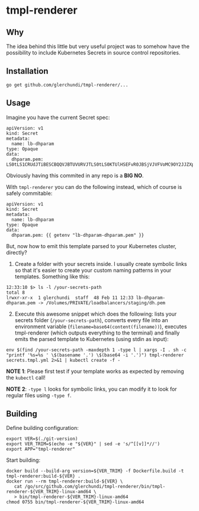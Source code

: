 # tmpl-renderer

## Why

The idea behind this little but very useful project was to somehow have the possibility to include Kubernetes Secrets in source control repositories.

## Installation

`go get github.com/glerchundi/tmpl-renderer/...`

## Usage

Imagine you have the current Secret spec:

```
apiVersion: v1
kind: Secret
metadata:
  name: lb-dhparam
type: Opaque
data:
  dhparam.pem: LS0tLS1CRUdJTiBESCBQQVJBTUVURVJTLS0tLS0KTUlHSEFvR0JBSjVJVFVoMC9OY2JJZXpLcHJpUlMyalJnWDhnZDBqdVNjMFZDai9MOGdCR1hXaGhGQ3Jnb2dTUApST2dGdkxoeUYxU1ZSR0UyL2Y5eEpiTEMwKzczSWdUU0tsdEF5bTBKemh5MkxWQ1FoT2llOU5lWVo3eksrZ3pICi9McGdiS1U4K1VVOHpaQk93aGd0QlpYUHdyZ2duMnBnMG5uMUo0Y2hpaDR2U3EvSTkwanJBZ0VDCi0tLS0tRU5EIERIIFBBUkFNRVRFUlMtLS0tLQo=
```

Obviously having this commited in any repo is a **BIG NO**.

With `tmpl-renderer` you can do the following instead, which of course is safely commitable:

```
apiVersion: v1
kind: Secret
metadata:
  name: lb-dhparam
type: Opaque
data:
  dhparam.pem: {{ getenv "lb-dhparam-dhparam.pem" }}
```

But, now how to emit this template parsed to your Kubernetes cluster, directly? 

1. Create a folder with your secrets inside. I usually create symbolic links so that it's easier to create your custom naming patterns in your templates. Something like this:
  
  ```
  12:33:10 $> ls -l /your-secrets-path
  total 8
  lrwxr-xr-x  1 glerchundi  staff  48 Feb 11 12:33 lb-dhparam-dhparam.pem -> /Volumes/PRIVATE/loadbalancers/staging/dh.pem
  ```
  
2. Execute this awesome snippet which does the following: lists your secrets folder (`/your-secrets-path`), converts every file into an environment variable (`filename=base64(content(filename))`), executes tmpl-renderer (which outputs everything to the terminal) and finally emits the parsed template to Kubernetes (using stdin as input):

```
env $(find /your-secrets-path -maxdepth 1 -type l | xargs -I . sh -c "printf '%s=%s ' \$(basename '.') \$(base64 -i '.')") tmpl-renderer secrets.tmpl.yml 2>&1 | kubectl create -f -
```

**NOTE 1**: Please first test if your template works as expected by removing the `kubectl` call!

**NOTE 2**: `-type l` looks for symbolic links, you can modify it to look for regular files using `-type f`.

## Building

Define building configuration:
```
export VER=$(./git-version)
export VER_TRIM=$(echo -e "${VER}" | sed -e 's/^[[v]]*//')
export APP="tmpl-renderer"
```

Start building:
```
docker build --build-arg version=${VER_TRIM} -f Dockerfile.build -t tmpl-renderer:build-${VER} .
docker run --rm tmpl-renderer:build-${VER} \
   cat /go/src/github.com/glerchundi/tmpl-renderer/bin/tmpl-renderer-${VER_TRIM}-linux-amd64 \
   > bin/tmpl-renderer-${VER_TRIM}-linux-amd64
chmod 0755 bin/tmpl-renderer-${VER_TRIM}-linux-amd64
```
